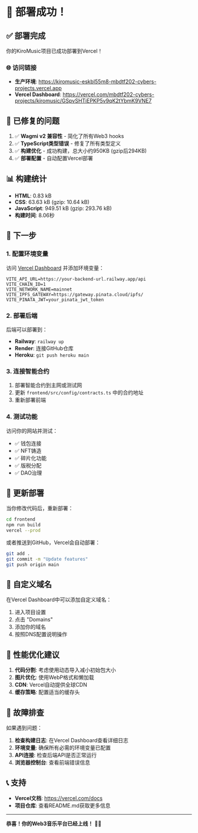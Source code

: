 # 🎉 部署成功！

## ✅ 部署完成

你的KiroMusic项目已成功部署到Vercel！

### 🌐 访问链接

- **生产环境**: https://kiromusic-eskbl55m8-mbdtf202-cybers-projects.vercel.app
- **Vercel Dashboard**: https://vercel.com/mbdtf202-cybers-projects/kiromusic/GSpvSHTiEPKP5v9qK2tYbmK9VNE7

## 🔧 已修复的问题

1. ✅ **Wagmi v2 兼容性** - 简化了所有Web3 hooks
2. ✅ **TypeScript类型错误** - 修复了所有类型定义
3. ✅ **构建优化** - 成功构建，总大小约950KB (gzip后294KB)
4. ✅ **部署配置** - 自动配置Vercel部署

## 📊 构建统计

- **HTML**: 0.83 kB
- **CSS**: 63.63 kB (gzip: 10.64 kB)
- **JavaScript**: 949.51 kB (gzip: 293.76 kB)
- **构建时间**: 8.06秒

## 🚀 下一步

### 1. 配置环境变量

访问 [Vercel Dashboard](https://vercel.com/mbdtf202-cybers-projects/kiromusic) 并添加环境变量：

```env
VITE_API_URL=https://your-backend-url.railway.app/api
VITE_CHAIN_ID=1
VITE_NETWORK_NAME=mainnet
VITE_IPFS_GATEWAY=https://gateway.pinata.cloud/ipfs/
VITE_PINATA_JWT=your_pinata_jwt_token
```

### 2. 部署后端

后端可以部署到：
- **Railway**: `railway up`
- **Render**: 连接GitHub仓库
- **Heroku**: `git push heroku main`

### 3. 连接智能合约

1. 部署智能合约到主网或测试网
2. 更新 `frontend/src/config/contracts.ts` 中的合约地址
3. 重新部署前端

### 4. 测试功能

访问你的网站并测试：
- ✅ 钱包连接
- ✅ NFT铸造
- ✅ 碎片化功能
- ✅ 版税分配
- ✅ DAO治理

## 🔄 更新部署

当你修改代码后，重新部署：

```bash
cd frontend
npm run build
vercel --prod
```

或者推送到GitHub，Vercel会自动部署：

```bash
git add .
git commit -m "Update features"
git push origin main
```

## 📱 自定义域名

在Vercel Dashboard中可以添加自定义域名：
1. 进入项目设置
2. 点击 "Domains"
3. 添加你的域名
4. 按照DNS配置说明操作

## 🎯 性能优化建议

1. **代码分割**: 考虑使用动态导入减小初始包大小
2. **图片优化**: 使用WebP格式和懒加载
3. **CDN**: Vercel自动提供全球CDN
4. **缓存策略**: 配置适当的缓存头

## 🐛 故障排查

如果遇到问题：

1. **检查构建日志**: 在Vercel Dashboard查看详细日志
2. **环境变量**: 确保所有必需的环境变量已配置
3. **API连接**: 检查后端API是否正常运行
4. **浏览器控制台**: 查看前端错误信息

## 📞 支持

- **Vercel文档**: https://vercel.com/docs
- **项目仓库**: 查看README.md获取更多信息

---

**恭喜！你的Web3音乐平台已经上线！** 🎵🚀
